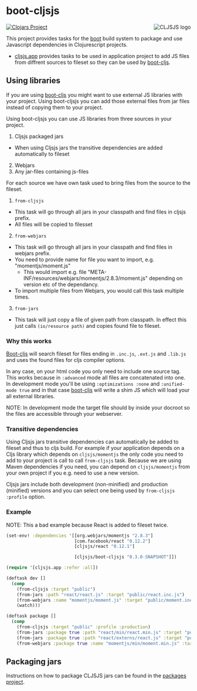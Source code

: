# boot-cljsjs

<img src="https://dl.dropboxusercontent.com/u/453692/cljsjs-logo.png"
  alt="CLJSJS logo" align="right" />

[![Clojars Project](http://clojars.org/cljsjs/boot-cljsjs/latest-version.svg)](http://clojars.org/cljsjs/boot-cljsjs)

This project provides tasks for the [boot][boot] build system to
package and use Javascript dependencies in Clojurescript projects.

- [cljsjs.app][cljsjs-app] provides tasks to be used in application
  project to add JS files from diffrent sources to fileset so they can
  be used by [boot-cljs][boot-cljs].

## Using libraries

If you are using [boot-cljs][boot-cljs] you might want to use external
JS libraries with your project. Using boot-cljsjs you can add those
external files from jar files instead of copying them to your project.

Using boot-cljsjs you can use JS libraries from three sources in your
project.

1. Cljsjs packaged jars
  - When using Cljsjs jars the transitive dependencies are added automatically to fileset
2. Webjars
3. Any jar-files containing js-files

For each source we have own task used to bring files from the source
to the fileset.

1. `from-cljsjs`
  - This task will go through all jars in your classpath and find
    files in cljsjs prefix.
  - All files will be copied to filesset
2. `from-webjars`
  - This task will go through all jars in your classpath and find
    files in webjars prefix.
  - You need to provide name for file you want to import,
    e.g. "momentjs/moment.js"
    - This would import e.g. file
      "META-INF/resources/webjars/momentjs/2.8.3/moment.js" depending
      on version etc of the dependancy.
  - To import multiple files from Webjars, you would call this task
    multiple times.
3. `from-jars`
  - This task will just copy a file of given path from classpath. In
  effect this just calls `(io/resource path)` and copies found file to
  fileset.

### Why this works

[Boot-cljs][boot-cljs] will search fileset for files ending in
`.inc.js`, `.ext.js` and `.lib.js` and uses the found files for cljs
compiler options.

In any case, on your html code you only need to include one source
tag.  This works because in `:advanced` mode all files are
concatenated into one.  In development mode you'll be using
`:optimizations :none` and `:unified-mode true` and in that case
[boot-cljs][boot-cljs] will write a shim JS which will load your all
external libraries.

NOTE: In development mode the target file should by inside your
docroot so the files are accessible through your webserver.

### Transitive dependencies

Using Cljsjs jars transitive dependencies can automatically be added to fileset and thus to cljs build.
For example if your application depends on a Cljs library which depends on `cljsjs/momentjs` the only code you
need to add to your project is call to call `from-cljsjs` task. Because we are using Maven dependencies if you need, you can depend on `cljsjs/momentjs` from your own project if you e.g. need to use a new version.

Cljsjs jars include both development (non-minified) and production (minified) versions and you can select one being used by `from-cljsjs` `:profile` option.

### Example

NOTE: This a bad example because React is added to fileset twice.

```clj
(set-env! :dependencies '[[org.webjars/momentjs "2.8.3"]
                          [com.facebook/react "0.12.2"]
                          [cljsjs/react "0.12.1"]

                          [cljsjs/boot-cljsjs "0.3.0-SNAPSHOT"]])

(require '[cljsjs.app :refer :all])

(deftask dev []
  (comp
    (from-cljsjs :target "public")
    (from-jars :path "react/react.js" :target "public/react.inc.js")
    (from-webjars :name "momentjs/moment.js" :target "public/moment.inc.js")
    (watch)))

(deftask package []
  (comp
    (from-cljsjs :target "public" :profile :production)
    (from-jars :package true :path "react/min/react.min.js" :target "public/react.inc.js")
    (from-jars :package true :path "react/externs/react.js" :target "public/react.ext.js")
    (from-webjars :package true :name "momentjs/min/moment.min.js" :target "public/moment.inc.js")))
```

## Packaging jars

Instructions on how to package CLJSJS jars can be found in the [packages project][cljsjs-packages].

[boot]: https://github.com/boot-clj/boot
[cljsjs-packages]: https://github.com/cljsjs/packages
[cljsjs-packaging]: https://github.com/cljsjs/boot-cljsjs/blob/master/src/cljsjs/packaging.clj
[cljsjs-app]: https://github.com/cljsjs/boot-cljsjs/blob/master/src/cljsjs/app.clj
[boot-cljs]: https://github.com/adzerk/boot-cljs
[cljsjs-react]: https://github.com/cljsjs/packages/tree/master/react
